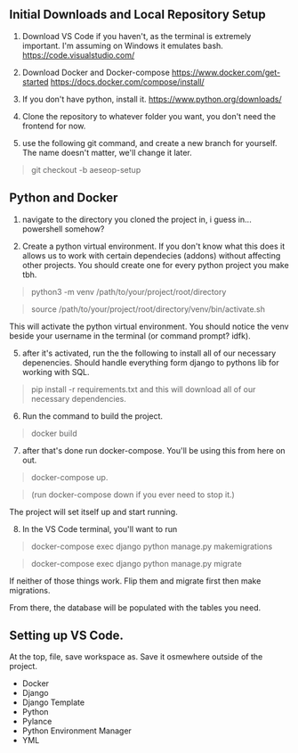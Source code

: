 ## Initial Downloads and Local Repository Setup
1. Download VS Code if you haven't, as the terminal is extremely important. I'm assuming on Windows it emulates bash.
https://code.visualstudio.com/

2. Download Docker and Docker-compose
https://www.docker.com/get-started
https://docs.docker.com/compose/install/

3. If you don't have python, install it.
https://www.python.org/downloads/

4. Clone the repository to whatever folder you want, you don't need the frontend for now.

5. use the following git command, and create a new branch for yourself. The name doesn't matter, we'll change it later.

> git checkout -b aeseop-setup

## Python and Docker
1. navigate to the directory you cloned the project in, i guess in... powershell somehow?

2. Create a python virtual environment. If you don't know what this does it allows us to work with certain dependecies (addons) without affecting other projects. You should create one for every python project you make tbh.

> python3 -m venv /path/to/your/project/root/directory

> source /path/to/your/project/root/directory/venv/bin/activate.sh

This will activate the python virtual environment. You should notice the venv beside your username in the terminal (or command prompt? idfk).

5. after it's activated, run the the following to install all of our necessary depenencies. Should handle everything form django to pythons lib for working with SQL.

> pip install -r requirements.txt and this will download all of our necessary dependencies.

6. Run the command to build the project.

> docker build

7. after that's done run docker-compose. You'll be using this from here on out.

> docker-compose up.

> (run docker-compose down if you ever need to stop it.)

The project will set itself up and start running.

8. In the VS Code terminal, you'll want to run

> docker-compose exec django python manage.py makemigrations

> docker-compose exec django python manage.py migrate

If neither of those things work. Flip them and migrate first then make migrations.

From there, the database will be populated with the tables you need.


## Setting up VS Code.
At the top, file, save workspace as. Save it osmewhere outside of the project.

* Docker
* Django
* Django Template
* Python
* Pylance
* Python Environment Manager
* YML
